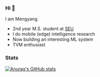 ### Hi 👋

I am Mengyang.

- 2nd year M.S. student at [SEU](https://www.seu.edu.cn/english/)
- I do mobile (edge) intelligence research
- Now building an interesting ML system
- TVM enthusiast

### Stats

[![Anurag's GitHub stats](https://github-readme-stats.vercel.app/api?username=liu-mengyang&theme=gruvbox_light)](https://github.com/anuraghazra/github-readme-stats)

